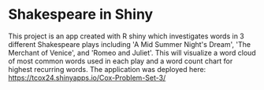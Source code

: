 # Shakespeare in Shiny

This project is an app created with R shiny which investigates words in 3 different Shakespeare plays including 'A Mid Summer Night's Dream', 'The Merchant of Venice', and 'Romeo and Juliet'. This will visualize a word cloud of most common words used in each play and a word count chart for highest recurring words. The application was deployed here: https://tcox24.shinyapps.io/Cox-Problem-Set-3/
